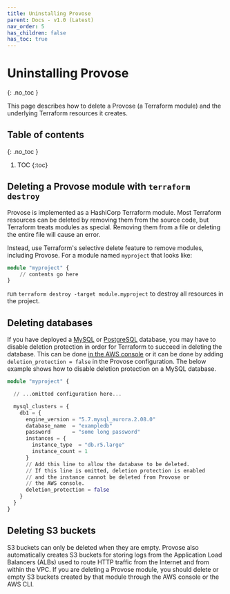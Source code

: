 ```yaml
---
title: Uninstalling Provose
parent: Docs - v1.0 (Latest)
nav_order: 5
has_children: false
has_toc: true
---
```


<!-- prettier-ignore-start -->
# Uninstalling Provose
{: .no_toc }
<!-- prettier-ignore-end -->

This page describes how to delete a Provose (a Terraform module) and the underlying Terraform resources it creates.

<!-- prettier-ignore-start -->
## Table of contents
{: .no_toc }
<!-- prettier-ignore-end -->

<!-- prettier-ignore-start -->

1. TOC
{:toc}
<!-- prettier-ignore-end -->

## Deleting a Provose module with `terraform destroy`

Provose is implemented as a HashiCorp Terraform module. Most Terraform resources can be deleted by removing them from the source code, but Terraform treats modules as special. Removing them from a file or deleting the entire file will cause an error.

Instead, use Terraform's selective delete feature to remove modules, including Provose. For a module named `myproject` that looks like:

```terraform
module "myproject" {
    // contents go here
}
```

run `terraform destroy -target module.myproject` to destroy all resources in the project.

## Deleting databases

If you have deployed a [MySQL](../reference/mysql_clusters/) or [PostgreSQL](../reference/postgresql_clusters/) database, you may have to disable deletion protection in order for Terraform to succeed in deleting the database. This can be done [in the AWS console](https://docs.aws.amazon.com/AmazonRDS/latest/AuroraUserGuide/USER_DeleteInstance.html#USER_DeleteInstance.DeletionProtection) or it can be done by adding `deletion_protection = false` in the Provose configuration. The below example shows how to disable deletion protection on a MySQL database.

```terraform
module "myproject" {

  // ...omitted configuration here...

  mysql_clusters = {
    db1 = {
      engine_version = "5.7.mysql_aurora.2.08.0"
      database_name  = "exampledb"
      password       = "some long password"
      instances = {
        instance_type  = "db.r5.large"
        instance_count = 1
      }
      // Add this line to allow the database to be deleted.
      // If this line is omitted, deletion protection is enabled
      // and the instance cannot be deleted from Provose or
      // the AWS console.
      deletion_protection = false
    }
  }
}
```

## Deleting S3 buckets

S3 buckets can only be deleted when they are empty. Provose also automatically creates S3 buckets for storing logs from the Application Load Balancers (ALBs) used to route HTTP traffic from the Internet and from within the VPC. If you are deleting a Provose module, you should delete or empty S3 buckets created by that module through the AWS console or the AWS CLI.
